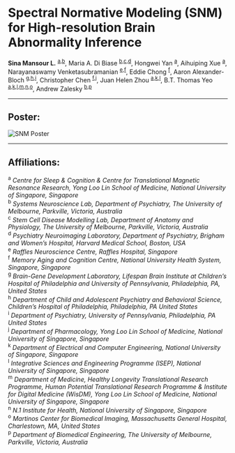 # Spectral Normative Modeling (SNM) for High-resolution Brain Abnormality Inference

**Sina Mansour L.** <sup><a href="#a">a</a>,<a href="#b">b</a></sup>, 
Maria A. Di Biase <sup><a href="#b">b</a>,<a href="#c">c</a>,<a href="#d">d</a></sup>, 
Hongwei Yan <sup><a href="#a">a</a></sup>, 
Aihuiping Xue <sup><a href="#a">a</a></sup>, 
Narayanaswamy Venketasubramanian <sup><a href="#e">e</a>,<a href="#f">f</a></sup>, 
Eddie Chong <sup><a href="#f">f</a></sup>, 
Aaron Alexander-Bloch <sup><a href="#g">g</a>,<a href="#h">h</a>,<a href="#i">i</a></sup>, 
Christopher Chen <sup><a href="#f">f</a>,<a href="#j">j</a></sup>, 
Juan Helen Zhou <sup><a href="#a">a</a>,<a href="#k">k</a>,<a href="#l">l</a></sup>, 
B.T. Thomas Yeo <sup><a href="#a">a</a>,<a href="#k">k</a>,<a href="#l">l</a>,<a href="#m">m</a>,<a href="#n">n</a>,<a href="#o">o</a></sup>, 
Andrew Zalesky <sup><a href="#b">b</a>,<a href="#p">p</a></sup>

---

## Poster:

![SNM Poster](SNM_Poster.webp)

---

## Affiliations:

<sup id="a">a</sup> *Centre for Sleep & Cognition & Centre for Translational Magnetic Resonance Research, Yong Loo Lin School of Medicine, National University of Singapore, Singapore* <br>
<sup id="b">b</sup> *Systems Neuroscience Lab, Department of Psychiatry, The University of Melbourne, Parkville, Victoria, Australia* <br>
<sup id="c">c</sup> *Stem Cell Disease Modelling Lab, Department of Anatomy and Physiology, The University of Melbourne, Parkville, Victoria, Australia* <br>
<sup id="d">d</sup> *Psychiatry Neuroimaging Laboratory, Department of Psychiatry, Brigham and Women’s Hospital, Harvard Medical School, Boston, USA* <br>
<sup id="e">e</sup> *Raffles Neuroscience Centre, Raffles Hospital, Singapore* <br>
<sup id="f">f</sup> *Memory Aging and Cognition Centre, National University Health System, Singapore, Singapore* <br>
<sup id="g">g</sup> *Brain-Gene Development Laboratory, Lifespan Brain Institute at Children’s Hospital of Philadelphia and University of Pennsylvania, Philadelphia, PA, United States* <br>
<sup id="h">h</sup> *Department of Child and Adolescent Psychiatry and Behavioral Science, Children’s Hospital of Philadelphia, Philadelphia, PA United States* <br>
<sup id="i">i</sup> *Department of Psychiatry, University of Pennsylvania, Philadelphia, PA United States* <br>
<sup id="j">j</sup> *Department of Pharmacology, Yong Loo Lin School of Medicine, National University of Singapore, Singapore* <br>
<sup id="k">k</sup> *Department of Electrical and Computer Engineering, National University of Singapore, Singapore* <br>
<sup id="l">l</sup> *Integrative Sciences and Engineering Programme (ISEP), National University of Singapore, Singapore* <br>
<sup id="m">m</sup> *Department of Medicine, Healthy Longevity Translational Research Programme, Human Potential Translational Research Programme & Institute for Digital Medicine (WisDM), Yong Loo Lin School of Medicine, National University of Singapore, Singapore* <br>
<sup id="n">n</sup> *N.1 Institute for Health, National University of Singapore, Singapore* <br>
<sup id="o">o</sup> *Martinos Center for Biomedical Imaging, Massachusetts General Hospital, Charlestown, MA, United States* <br>
<sup id="p">p</sup> *Department of Biomedical Engineering, The University of Melbourne, Parkville, Victoria, Australia* <br>

